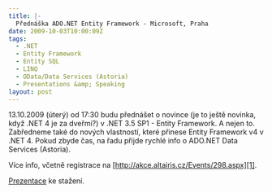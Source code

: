 ```yaml
---
title: |-
  Přednáška ADO.NET Entity Framework - Microsoft, Praha
date: 2009-10-03T10:00:09Z
tags:
  - .NET
  - Entity Framework
  - Entity SQL
  - LINQ
  - OData/Data Services (Astoria)
  - Presentations &amp; Speaking
layout: post
---
```

13.10.2009 (úterý) od 17:30 budu přednášet o novince (je to ještě novinka, když .NET 4 je za dveřmi?) v .NET 3.5 SP1 - Entity Framework. A nejen to. Zabředneme také do nových vlastností, které přinese Entity Framework v4 v .NET 4. Pokud zbyde čas, na řadu přijde rychlé info o ADO.NET Data Services (Astoria).

Více info, včetně registrace na [http://akce.altairis.cz/Events/298.aspx][1].

[Prezentace][2] ke stažení.

[1]: http://akce.altairis.cz/Events/298.aspx
[2]: http://cid-bdb67deba4c656e5.skydrive.live.com/self.aspx/Veřejné/13102009%20-%20Entity%20Framework/ef.pdf